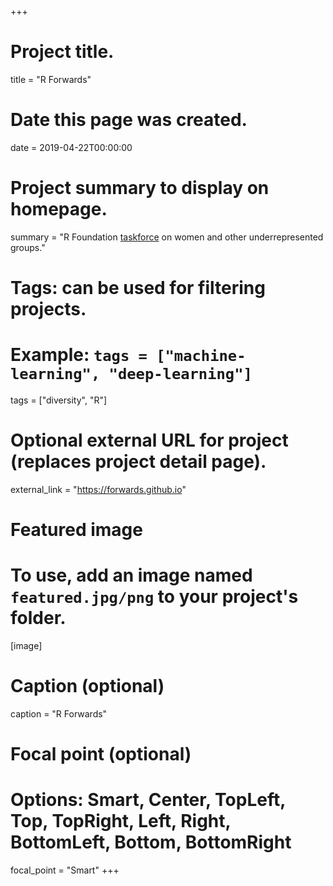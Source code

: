 +++
# Project title.
title = "R Forwards"

# Date this page was created.
date = 2019-04-22T00:00:00

# Project summary to display on homepage.
summary = "R Foundation <a href='https://forwards.github.io' target='_blank'>taskforce</a> on women and other underrepresented groups."

# Tags: can be used for filtering projects.
# Example: `tags = ["machine-learning", "deep-learning"]`
tags = ["diversity", "R"]

# Optional external URL for project (replaces project detail page).
external_link = "https://forwards.github.io"

# Featured image
# To use, add an image named `featured.jpg/png` to your project's folder. 
[image]
  # Caption (optional)
  caption = "R Forwards"

  # Focal point (optional)
  # Options: Smart, Center, TopLeft, Top, TopRight, Left, Right, BottomLeft, Bottom, BottomRight
  focal_point = "Smart"
+++
